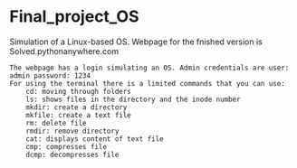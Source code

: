 # Final_project_OS
Simulation of a Linux-based OS.
Webpage for the fnished version is Solved.pythonanywhere.com

	The webpage has a login simulating an OS. Admin credentials are user: admin password: 1234	
	For using the terminal there is a limited commands that you can use:
		cd: moving through folders
		ls: shows files in the directory and the inode number
		mkdir: create a directory
		mkfile: create a text file
		rm: delete file
		rmdir: remove directory
		cat: displays content of text file
		cmp: compresses file
		dcmp: decompresses file
	
